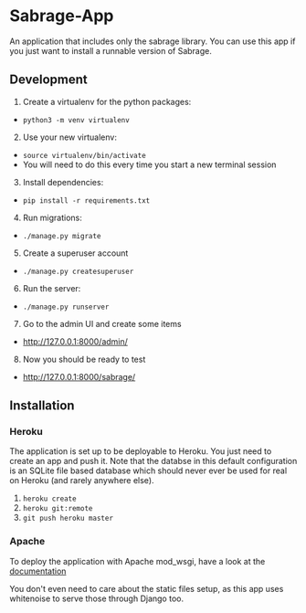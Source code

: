 # Sabrage-App

An application that includes only the sabrage library. You can use
this app if you just want to install a runnable version of Sabrage.

## Development

1. Create a virtualenv for the python packages:
  * `python3 -m venv virtualenv`
2. Use your new virtualenv:
  * `source virtualenv/bin/activate`
  * You will need to do this every time you start a new terminal session
3. Install dependencies:
  * `pip install -r requirements.txt`
4. Run migrations:
  * `./manage.py migrate`
5. Create a superuser account
  * `./manage.py createsuperuser`
6. Run the server:
  * `./manage.py runserver`
7. Go to the admin UI and create some items
  * http://127.0.0.1:8000/admin/
8. Now you should be ready to test
  * http://127.0.0.1:8000/sabrage/

## Installation

### Heroku

The application is set up to be deployable to Heroku. You just need to create an app
and push it. Note that the databse in this default configuration is an SQLite file 
based database which should never ever be used for real on Heroku (and rarely anywhere else).

1. `heroku create`
2. `heroku git:remote`
3. `git push heroku master`


### Apache

To deploy the application with Apache mod_wsgi, have a look at the
[documentation](https://docs.djangoproject.com/en/1.10/howto/deployment/wsgi/modwsgi/)

You don't even need to care about the static files setup, as this app uses
whitenoise to serve those through Django too.